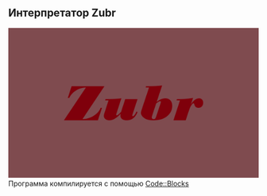 <h2>Интерпретатор Zubr</h2>
<img src="https://github.com/Alexey1994/Zubr/blob/master/logo.png">
Программа компилируется с помощью <a href="http://www.codeblocks.org/downloads/26">Code::Blocks</a>

